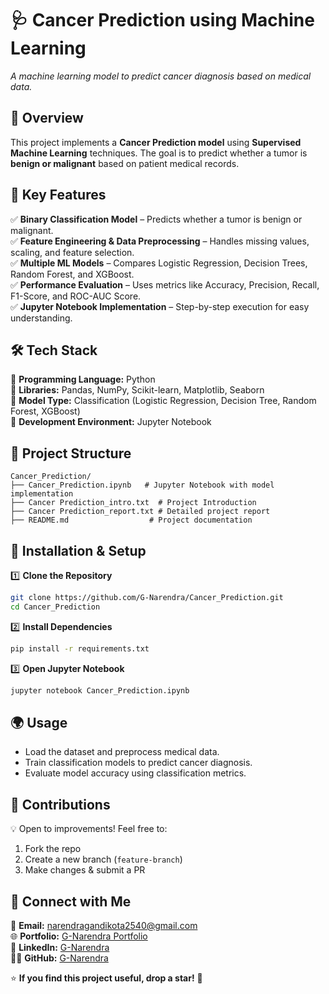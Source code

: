 # **🩺 Cancer Prediction using Machine Learning**

*A machine learning model to predict cancer diagnosis based on medical data.*

## 🌟 **Overview**
This project implements a **Cancer Prediction model** using **Supervised Machine Learning** techniques. The goal is to predict whether a tumor is **benign or malignant** based on patient medical records.

## 🎯 **Key Features**
✅ **Binary Classification Model** – Predicts whether a tumor is benign or malignant.  
✅ **Feature Engineering & Data Preprocessing** – Handles missing values, scaling, and feature selection.  
✅ **Multiple ML Models** – Compares Logistic Regression, Decision Trees, Random Forest, and XGBoost.  
✅ **Performance Evaluation** – Uses metrics like Accuracy, Precision, Recall, F1-Score, and ROC-AUC Score.  
✅ **Jupyter Notebook Implementation** – Step-by-step execution for easy understanding.

## 🛠️ **Tech Stack**
🔹 **Programming Language:** Python  
🔹 **Libraries:** Pandas, NumPy, Scikit-learn, Matplotlib, Seaborn  
🔹 **Model Type:** Classification (Logistic Regression, Decision Tree, Random Forest, XGBoost)  
🔹 **Development Environment:** Jupyter Notebook  

## 📂 **Project Structure**
```
Cancer_Prediction/
├── Cancer_Prediction.ipynb   # Jupyter Notebook with model implementation
├── Cancer Prediction_intro.txt  # Project Introduction
├── Cancer Prediction_report.txt # Detailed project report
├── README.md                  # Project documentation
```

## 🚀 **Installation & Setup**
1️⃣ **Clone the Repository**  
```sh
git clone https://github.com/G-Narendra/Cancer_Prediction.git
cd Cancer_Prediction
```
2️⃣ **Install Dependencies**  
```sh
pip install -r requirements.txt
```
3️⃣ **Open Jupyter Notebook**  
```sh
jupyter notebook Cancer_Prediction.ipynb
```

## 🌍 **Usage**
- Load the dataset and preprocess medical data.
- Train classification models to predict cancer diagnosis.
- Evaluate model accuracy using classification metrics.

## 🤝 **Contributions**
💡 Open to improvements! Feel free to:
1. Fork the repo  
2. Create a new branch (`feature-branch`)  
3. Make changes & submit a PR  


## 📩 **Connect with Me**
📧 **Email:** [narendragandikota2540@gmail.com](mailto:narendragandikota2540@gmail.com)  
🌐 **Portfolio:** [G-Narendra Portfolio](https://g-narendra-portfolio.vercel.app/)  
💼 **LinkedIn:** [G-Narendra](https://linkedin.com/in/g-narendra/)  
👨‍💻 **GitHub:** [G-Narendra](https://github.com/G-Narendra)  

⭐ **If you find this project useful, drop a star!** 🚀
